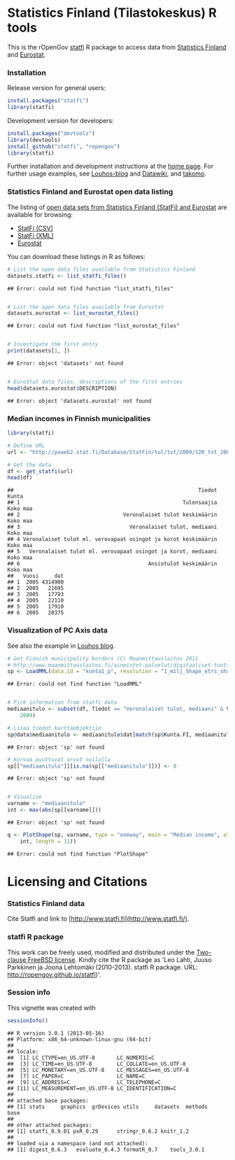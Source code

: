 <!--
%\VignetteEngine{knitr}
%\VignetteIndexEntry{An R Markdown Vignette made with knitr}
-->

Statistics Finland (Tilastokeskus) R tools
===========

This is the rOpenGov [statfi](http://ropengov.github.com/statfi) R
package to access data from [Statistics
Finland](http://www.stat.fi/org/lainsaadanto/avoin_data.html) and
[Eurostat]().


### Installation

Release version for general users:


```r
install.packages("statfi")
library(statfi)
```


Development version for developers:


```r
install.packages("devtools")
library(devtools)
install_github("statfi", "ropengov")
library(statfi)
```


Further installation and development instructions at the [home
page](http://ropengov.github.com/statfi). For further usage examples,
see [Louhos-blog](http://louhos.wordpress.com) and
[Datawiki](https://github.com/ropengov/statfi/wiki/Data), and
[takomo](https://github.com/louhos/takomo/tree/master/StatFi).


### Statistics Finland and Eurostat open data listing

The listing of [open data sets from Statistics Finland (StatFi) and
Eurostat](http://www.stat.fi/org/lainsaadanto/avoin_data.html) are
available for browsing:

 * [StatFi (CSV)](http://pxweb2.stat.fi/database/StatFin/StatFin_rap_csv.csv)
 * [StatFi (XML)](http://pxweb2.stat.fi/database/StatFin/StatFin_rap_xml.csv)
 * [Eurostat](http://pxweb2.stat.fi/database/StatFin/StatFin_rap.csv)

You can download these listings in R as follows:


```r
# List the open data files available from Statistics Finland
datasets.statfi <- list_statfi_files()
```

```
## Error: could not find function "list_statfi_files"
```

```r

# List the open data files available from Eurostat
datasets.eurostat <- list_eurostat_files()
```

```
## Error: could not find function "list_eurostat_files"
```

```r

# Investigate the first entry
print(datasets[1, ])
```

```
## Error: object 'datasets' not found
```

```r

# EuroStat data files, descriptions of the first entries
head(datasets.eurostat$DESCRIPTION)
```

```
## Error: object 'datasets.eurostat' not found
```


### Median incomes in Finnish municipalities


```r
library(statfi)

# Define URL
url <- "http://pxweb2.stat.fi/Database/StatFin/tul/tvt/2009/120_tvt_2009_2011-02-18_tau_112_fi.px"

# Get the data
df <- get_statfi(url)
head(df)
```

```
##                                                           Tiedot    Kunta
## 1                                                    Tulonsaajia Koko maa
## 2                                 Veronalaiset tulot keskimäärin Koko maa
## 3                                   Veronalaiset tulot, mediaani Koko maa
## 4 Veronalaiset tulot ml. verovapaat osingot ja korot keskimäärin Koko maa
## 5   Veronalaiset tulot ml. verovapaat osingot ja korot, mediaani Koko maa
## 6                                         Ansiotulot keskimäärin Koko maa
##   Vuosi     dat
## 1  2005 4314900
## 2  2005   21695
## 3  2005   17793
## 4  2005   22110
## 5  2005   17910
## 6  2005   20375
```


### Visualization of PC Axis data

See also the example in [Louhos blog](https://louhos.wordpress.com/2011/10/19/tilastokeskuksen-pc-axis-muotoisten-aineistojen-visualisointi-suomen-kartalla/). 


```r
# Get Finnish municipality borders (C) Maanmittauslaitos 2011
# http://www.maanmittauslaitos.fi/aineistot-palvelut/digitaaliset-tuotteet/ilmaiset-aineistot/hankinta
sp <- LoadMML(data.id = "kunta1_p", resolution = "1_milj_Shape_etrs_shape")
```

```
## Error: could not find function "LoadMML"
```

```r

# Pick information from statfi data
mediaanitulo <- subset(df, Tiedot == "Veronalaiset tulot, mediaani" & Vuosi == 
    2009)

# Lisaa tiedot karttaobjektiin
sp@data$mediaanitulo <- mediaanitulo$dat[match(sp$Kunta.FI, mediaanitulo$Kunta)]
```

```
## Error: object 'sp' not found
```

```r
# Korvaa puuttuvat arvot nollalla
sp[["mediaanitulo"]][is.na(sp[["mediaanitulo"]])] <- 0
```

```
## Error: object 'sp' not found
```

```r

# Visualize
varname <- "mediaanitulo"
int <- max(abs(sp[[varname]]))
```

```
## Error: object 'sp' not found
```

```r
q <- PlotShape(sp, varname, type = "oneway", main = "Median income", at = seq(-1, 
    int, length = 11))
```

```
## Error: could not find function "PlotShape"
```



# Licensing and Citations

### Statistics Finland data

Cite Statfi and link to
[http://www.statfi.fi](http://www.statfi.fi/).

### statfi R package

This work can be freely used, modified and distributed under the
[Two-clause FreeBSD
license](http://en.wikipedia.org/wiki/BSD\_licenses). Kindly cite the
R package as 'Leo Lahti, Juuso Parkkinen ja Joona Lehtomäki
(2010-2013). statfi R package. URL:
http://ropengov.github.io/statfi)'.


### Session info


This vignette was created with


```r
sessionInfo()
```

```
## R version 3.0.1 (2013-05-16)
## Platform: x86_64-unknown-linux-gnu (64-bit)
## 
## locale:
##  [1] LC_CTYPE=en_US.UTF-8       LC_NUMERIC=C              
##  [3] LC_TIME=en_US.UTF-8        LC_COLLATE=en_US.UTF-8    
##  [5] LC_MONETARY=en_US.UTF-8    LC_MESSAGES=en_US.UTF-8   
##  [7] LC_PAPER=C                 LC_NAME=C                 
##  [9] LC_ADDRESS=C               LC_TELEPHONE=C            
## [11] LC_MEASUREMENT=en_US.UTF-8 LC_IDENTIFICATION=C       
## 
## attached base packages:
## [1] stats     graphics  grDevices utils     datasets  methods   base     
## 
## other attached packages:
## [1] statfi_0.9.01 pxR_0.29      stringr_0.6.2 knitr_1.2    
## 
## loaded via a namespace (and not attached):
## [1] digest_0.6.3   evaluate_0.4.3 formatR_0.7    tools_3.0.1
```

